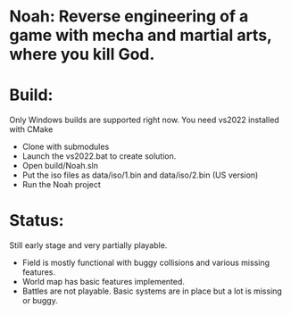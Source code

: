 # Noah: Reverse engineering of a game with mecha and martial arts, where you kill God.

# Build:
Only Windows builds are supported right now. You need vs2022 installed with CMake
* Clone with submodules
* Launch the vs2022.bat to create solution.
* Open build/Noah.sln
* Put the iso files as data/iso/1.bin and data/iso/2.bin (US version)
* Run the Noah project

# Status:
Still early stage and very partially playable.
* Field is mostly functional with buggy collisions and various missing features.
* World map has basic features implemented.
* Battles are not playable. Basic systems are in place but a lot is missing or buggy.

